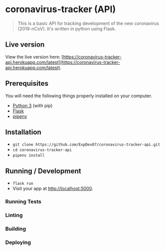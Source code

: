# coronavirus-tracker (API)

> This is a basic API for tracking development of the new coronavirus (2019-nCoV). It's written in python using Flask.

## Live version
View the live version here: [https://coronavirus-tracker-api.herokuapp.com/latest](https://coronavirus-tracker-api.herokuapp.com/latest).

## Prerequisites

You will need the following things properly installed on your computer.

* [Python 3](https://www.python.org/downloads/) (with pip)
* [Flask](https://pypi.org/project/Flask/)
* [pipenv](https://pypi.org/project/pipenv/)

## Installation

* `git clone https://github.com/ExpDev07/coronavirus-tracker-api.git`
* `cd coronavirus-tracker-api`
* `pipenv install`

## Running / Development

* `flask run`
* Visit your app at [http://localhost:5000](http://localhost:5000).

### Running Tests

### Linting

### Building

### Deploying